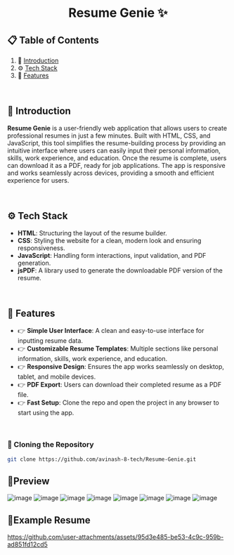 # <p align="center">Resume Genie ✨</p>

## 📋 Table of Contents
1. 🤖 [Introduction](#-introduction)
2. ⚙️ [Tech Stack](#️-tech-stack)
3. 🔋 [Features](#-features)

<br>

## 🤖 Introduction
**Resume Genie** is a user-friendly web application that allows users to create professional resumes in just a few minutes. Built with HTML, CSS, and JavaScript, this tool simplifies the resume-building process by providing an intuitive interface where users can easily input their personal information, skills, work experience, and education. Once the resume is complete, users can download it as a PDF, ready for job applications. The app is responsive and works seamlessly across devices, providing a smooth and efficient experience for users.

<br>

## ⚙️ Tech Stack
- **HTML**: Structuring the layout of the resume builder.
- **CSS**: Styling the website for a clean, modern look and ensuring responsiveness.
- **JavaScript**: Handling form interactions, input validation, and PDF generation.
- **jsPDF**: A library used to generate the downloadable PDF version of the resume.

<br>

## 🔋 Features
- 👉 **Simple User Interface**: A clean and easy-to-use interface for inputting resume data.
- 👉 **Customizable Resume Templates**: Multiple sections like personal information, skills, work experience, and education.
- 👉 **Responsive Design**: Ensures the app works seamlessly on desktop, tablet, and mobile devices.
- 👉 **PDF Export**: Users can download their completed resume as a PDF file.
- 👉 **Fast Setup**: Clone the repo and open the project in any browser to start using the app.

<br>

### 📂 Cloning the Repository
```bash
git clone https://github.com/avinash-8-tech/Resume-Genie.git
```

## 👀Preview
![image](https://github.com/user-attachments/assets/1f627d92-703a-4341-97b4-375ba377b1ba)
![image](https://github.com/user-attachments/assets/b0b31ee6-7cda-45a8-837d-c78bd8aa9253)
![image](https://github.com/user-attachments/assets/183696cd-5cd8-4f7e-985b-9b39b73c0117)
![image](https://github.com/user-attachments/assets/a696d6b2-4e79-4171-ac29-86db03e00ae3)
![image](https://github.com/user-attachments/assets/695423ab-012f-47e8-bdcb-10c00aef981e)
![image](https://github.com/user-attachments/assets/b9a530f4-c44b-42fd-8df6-22c7e66fcb6b)
![image](https://github.com/user-attachments/assets/c92c9034-1127-4f0e-af3f-5841f2bdda8c)
![image](https://github.com/user-attachments/assets/7d58ac75-2c3a-428a-b379-4e253422cbb1)

## 📄Example Resume
https://github.com/user-attachments/assets/95d3e485-be53-4c9c-959b-ad851fd12cd5
